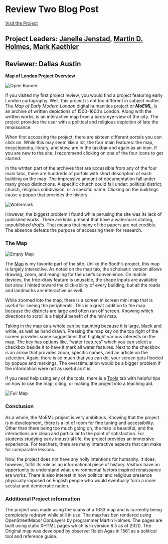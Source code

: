 # Review Two Blog Post       

 [Visit the Project](https://mapoflondon.uvic.ca/map.htm)  
 
## Project Leaders: [Janelle Jenstad](https://mapoflondon.uvic.ca/JENS1.htm), [Martin D. Holmes](https://mapoflondon.uvic.ca/HOLM3.htm), [Mark Kaethler](https://mapoflondon.uvic.ca/KAET1.htm)  
  
## Reviewer: Dallas Austin        
 

**Map of London Project Overview**  
  
![Open Banner](https://raw.githubusercontent.com/DallasAustin/The-Dallas-Chronicles-/main/images/Agas%20open.png)  
  
If you visited my first project review, you would find a project featuring early London cartography. Well, this project is not too different in subject matter. The _Map of Early Modern London_ digital humanities project or ***MoEML***, is an archive of written depictions of 1500-1600’s London. Along with the written works, is an interactive map from a birds-eye-view of the city. The project provides the user with a political and religious depiction of late the renaissance. 

When first accessing the project, there are sixteen different portals you can click on. While this may seem like a lot, the four main features: the map, encyclopedia, library, and stow, are in the taskbar and again as an icon. If you are new to the site, I recommend clicking on one of the four icons to get started.

In the written part of the archives that are accessible from any of the four main tabs, there are hundreds of portals with short description of each building on the map. The impressive amount of documentation fall under many group distinctions. A specific church could fall under: political district, church, religious subdivision, or a specific name. Clicking on the buildings cause a popup that provides the history.  

![Watermark](https://raw.githubusercontent.com/DallasAustin/The-Dallas-Chronicles-/main/images/Watermark'.jpg)  

However, the biggest problem I found while perusing the site was its lack of published works. There are links present that have a watermark stating, _unpublished drafts_. That means that many of the papers are not credible. The absence defeats the purpose of accessing them for research.  

### The Map  
  
![Empty Map](https://raw.githubusercontent.com/DallasAustin/The-Dallas-Chronicles-/main/images/Agas%20Map.jpg)     
  
The [Map](https://mapoflondon.uvic.ca/agas.htm) is my favorite part of the site. Unlike the Booth’s project, this map is largely interactive. As noted on the map tab, the scholastic version allows drawing, zoom, and reangling for the user’s convenience. On mobile devices, the free-draw feature is unusable, the shape inputs are available but slow. I hinted toward the click-ability of every building, but all the roads and landmarks are interactive as well.    
  
While zoomed into the map, there is a screen in screen mini map that is useful for seeing the peripherals. This is a great addition to the map because the districts are large and often run off screen. Knowing which directions to scroll is a helpful benefit of the mini map.     
  
Taking in the map as a whole can be daunting because it is large, black and white, as well as hand drawn. Pressing the map key on the top right of the screen provides some suggestions that highlight various interests on the map. The key has options like, “water features” which you can select a checkbox beside it to have it mark all water features. Next to the checkbox is an arrow that provides zoom, specific names, and an article on the selection. Again, there is so much that you can do, your screen gets flooded by popups and markings. The overstimulation would be a bigger problem if the information were not as useful as it is.  
  
If you need help using any of the tools, there is a [Tools](https://mapoflondon.uvic.ca/tools.htm) tab with helpful tips on how to use the map, citing, or making the project into a teaching aid.    

![Full Map](https://raw.githubusercontent.com/DallasAustin/The-Dallas-Chronicles-/main/images/Agas%20Map%202.jpg)     
  
### Conclusion
  
As a whole, the MoEML project is very ambitious. Knowing that the project is in development, there is a lot of room for fine tuning and accessibility. Other than there being too much going on, the map is beautiful, and the interactions are clean and particular to the point of satisfaction. For students studying early industrial life, the project provides an immersive experience. For teachers, there are many interactive aspects that can make for comparable lessons.   

Now, the project does not have any holly intentions for humanity. It does, however, fulfill its role as an informational piece of history. Visitors have an opportunity to understand what environmental factors inspired renaissance era works. There is also interest in how political and religious presence physically imposed on English people who would eventually form a more secular and democratic nation.        

### Additional Project information    

The project was made using the scans of a 1633 map and is currently being completely redrawn while still in use. The map has ben rendered using OpenStreetMaps/ OpnLayers by programmer Martin Holmes. The pages are built using static XHTML pages which is in version 6.5 as of 2020. The Original map was developed by observer Ralph Agas in 1561 as a political tool and reference guide.   
